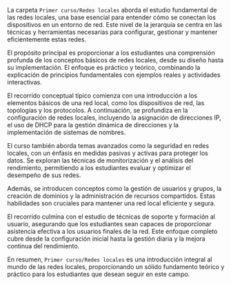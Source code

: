 La carpeta `Primer curso/Redes locales` aborda el estudio fundamental de las redes locales, una base esencial para entender cómo se conectan los dispositivos en un entorno de red. Este nivel de la jerarquía se centra en las técnicas y herramientas necesarias para configurar, gestionar y mantener eficientemente estas redes.

El propósito principal es proporcionar a los estudiantes una comprensión profunda de los conceptos básicos de redes locales, desde su diseño hasta su implementación. El enfoque es práctico y teórico, combinando la explicación de principios fundamentales con ejemplos reales y actividades interactivas.

El recorrido conceptual típico comienza con una introducción a los elementos básicos de una red local, como los dispositivos de red, las topologías y los protocolos. A continuación, se profundiza en la configuración de redes locales, incluyendo la asignación de direcciones IP, el uso de DHCP para la gestión dinámica de direcciones y la implementación de sistemas de nombres.

El curso también aborda temas avanzados como la seguridad en redes locales, con un énfasis en medidas pasivas y activas para proteger los datos. Se exploran las técnicas de monitorización y el análisis del rendimiento, permitiendo a los estudiantes evaluar y optimizar el desempeño de sus redes.

Además, se introducen conceptos como la gestión de usuarios y grupos, la creación de dominios y la administración de recursos compartidos. Estas habilidades son cruciales para mantener una red local eficiente y segura.

El recorrido culmina con el estudio de técnicas de soporte y formación al usuario, asegurando que los estudiantes sean capaces de proporcionar asistencia efectiva a los usuarios finales de la red. Este enfoque completo cubre desde la configuración inicial hasta la gestión diaria y la mejora continua del rendimiento.

En resumen, `Primer curso/Redes locales` es una introducción integral al mundo de las redes locales, proporcionando un sólido fundamento teórico y práctico para los estudiantes que desean seguir en este campo.
